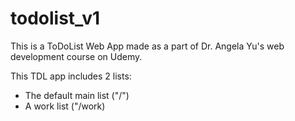 # todolist_v1

This is a ToDoList Web App made as a part of Dr. Angela Yu's web development course on Udemy.

This TDL app includes 2 lists:
- The default main list ("/")
- A work list ("/work)
